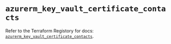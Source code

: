 # `azurerm_key_vault_certificate_contacts`

Refer to the Terraform Registory for docs: [`azurerm_key_vault_certificate_contacts`](https://www.terraform.io/docs/providers/azurerm/r/key_vault_certificate_contacts).
